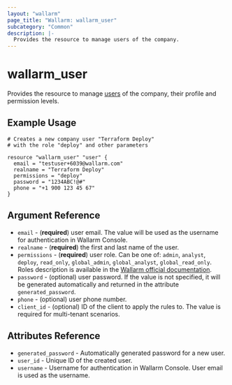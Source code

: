 ```yaml
---
layout: "wallarm"
page_title: "Wallarm: wallarm_user"
subcategory: "Common"
description: |-
  Provides the resource to manage users of the company.
---
```


# wallarm_user

Provides the resource to manage [users][1] of the company, their profile and permission levels.

## Example Usage

```hcl
# Creates a new company user "Terraform Deploy"
# with the role "deploy" and other parameters

resource "wallarm_user" "user" {
  email = "testuser+6039@wallarm.com"
  realname = "Terraform Deploy"
  permissions = "deploy"
  password = "1234ABC!@#"
  phone = "+1 900 123 45 67"
}
```

## Argument Reference

* `email` - (**required**) user email. The value will be used as the username for authentication in Wallarm Console.
* `realname` - (**required**) the first and last name of the user.
* `permissions` - (**required**) user role. Can be one of: `admin`, `analyst`, `deploy`, `read_only`, `global_admin`, `global_analyst`, `global_read_only`. Roles description is available in the [Wallarm official documentation](https://docs.wallarm.com/user-guides/settings/users/#user-roles).
* `password` - (optional) user password. If the value is not specified, it will be generated automatically and returned in the attribute `generated_password`.
* `phone` - (optional) user phone number.
* `client_id` - (optional) ID of the client to apply the rules to. The value is required for multi-tenant scenarios.

## Attributes Reference

* `generated_password` - Automatically generated password for a new user.
* `user_id` - Unique ID of the created user.
* `username` - Username for authentication in Wallarm Console. User email is used as the username.

[1]: https://docs.wallarm.com/user-guides/settings/users/
